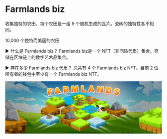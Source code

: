 # Farmlands biz

收集独特的农田。每个农田是一组 9 个随机生成的瓦片。瓷砖的独特性各不相同。

10,000 个独特而美丽的农田

▶ 什么是 Farmlands biz？
Farmlands biz是一个 NFT（非同质代币）集合。存储在区块链上的数字艺术品集合。

▶ 存在多少 Farmlands biz 代币？
总共有 4 个 Farmlands biz NFT。目前 2 位所有者的钱包中至少有一个 Farmlands biz NTF。

![nft](512313341.jpg)
